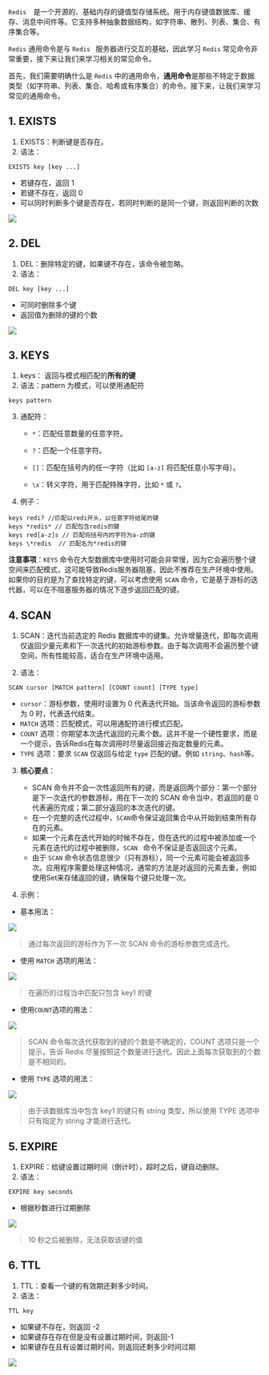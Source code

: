 `Redis  `是一个开源的、基础内存的键值型存储系统。用于内存键值数据库、缓存、消息中间件等。它支持多种抽象数据结构，如字符串、散列、列表、集合、有序集合等。

`Redis` 通用命令是与 `Redis ` 服务器进行交互的基础，因此学习 `Redis`  常见命令非常重要，接下来让我们来学习相关的常见命令。

首先，我们需要明确什么是 `Redis` 中的通用命令，**通用命令**是那些不特定于数据类型（如字符串、列表、集合、哈希或有序集合）的命令。接下来，让我们来学习常见的通用命令。

## 1. EXISTS

1. EXISTS：判断键是否存在。
2. 语法：

```shell
EXISTS key [key ...]
```

- 若键存在，返回 1
- 若键不存在，返回 0
- 可以同时判断多个键是否存在，若同时判断的是同一个键，则返回判断的次数

![](/redis-commonCommand-1.png)

## 2. DEL 

1. DEL：删除特定的键，如果键不存在，该命令被忽略。
2. 语法：

```shell
DEL key [key ...]
```

- 可同时删除多个键
- 返回值为删除的键的个数

![](/redis-commonCommand-2.png)

## 3. KEYS

1. keys： 返回与模式相匹配的**所有的键**
2. 语法：pattern 为模式，可以使用通配符

```shell
keys pattern
```

3. 通配符：
   
   - `*`：匹配任意数量的任意字符。	
   
   - `?`：匹配一个任意字符。
   
   - `[]`：匹配在括号内的任一字符（比如 `[a-z]` 将匹配任意小写字母）。
   
   - `\x`：转义字符，用于匹配特殊字符，比如 `*` 或 `?`。
   
4. 例子：

```shell
keys redi? //匹配以redi开头，以任意字符结尾的键
keys *redis* // 匹配包含redis的键
keys red[a-z]s // 匹配将括号内的字符为a-z的键
keys \*redis  // 匹配名为*redis的键
```

**注意事项**：`KEYS` 命令在大型数据库中使用时可能会非常慢，因为它会遍历整个键空间来匹配模式，这可能导致Redis服务器阻塞，因此不推荐在生产环境中使用。如果你的目的是为了查找特定的键，可以考虑使用 `SCAN` 命令，它是基于游标的迭代器，可以在不阻塞服务器的情况下逐步返回匹配的键。

## 4. SCAN 

1. SCAN：迭代当前选定的 Redis 数据库中的键集。允许增量迭代，即每次调用仅返回少量元素和下一次迭代的初始游标参数。由于每次调用不会遍历整个键空间，所有性能较高，适合在生产环境中适用。

2. 语法：

```shell
SCAN cursor [MATCH pattern] [COUNT count] [TYPE type]
```

- `cursor`：游标参数，使用时设置为 0 代表迭代开始。当该命令返回的游标参数为 0 时，代表迭代结束。
- `MATCH` 选项：匹配模式，可以用通配符进行模式匹配。
- `COUNT` 选项：你期望本次迭代返回的元素个数。这并不是一个硬性要求，而是一个提示，告诉Redis在每次调用时尽量返回接近指定数量的元素。  
- `TYPE` 选项：要求 `SCAN` 仅返回与给定 `type` 匹配的键。例如 `string`、`hash`等。

3. **核心要点**：

   - SCAN 命令并不会一次性返回所有的键，而是返回两个部分：第一个部分是下一次迭代的参数游标，用在下一次的 SCAN 命令当中，若返回的是 0 代表遍历完成；第二部分返回的本次迭代的键。
   - 在一个完整的迭代过程中，`SCAN`命令保证返回集合中从开始到结束所有存在的元素。  
   - 如果一个元素在迭代开始的时候不存在，但在迭代的过程中被添加或一个元素在迭代的过程中被删除，`SCAN ` 命令不保证是否返回这个元素。
   - 由于 `SCAN` 命令状态信息很少（只有游标），同一个元素可能会被返回多次。应用程序需要处理这种情况，通常的方法是对返回的元素去重，例如使用Set来存储返回的键，确保每个键只处理一次。
4. 示例：

- 基本用法：

![](/redis-commonCommand-3.png)

> 通过每次返回的游标作为下一次 SCAN 命令的游标参数完成迭代。

- 使用 `MATCH` 选项的用法：

![](/redis-commonCommand-4.png)

> 在遍历的过程当中匹配只包含 key1 的键

- 使用`COUNT`选项的用法：

![](/redis-commonCommand-5.png)

> SCAN 命令每次迭代获取到的键的个数是不确定的，COUNT 选项只是一个提示，告诉 Redis 尽量按照这个数量进行迭代。因此上面每次获取到的个数是不相同的。

- 使用 `TYPE` 选项的用法：

![](/redis-commonCommand-6.png)

> 由于该数据库当中包含 key1 的键只有 string 类型，所以使用 TYPE 选项中只有指定为 string 才能进行迭代。

## 5. EXPIRE

1. EXPIRE：给键设置过期时间（倒计时），超时之后，键自动删除。
2. 语法：

```shell
EXPIRE key seconds
```

- 根据秒数进行过期删除

![](/redis-commonCommand-7.png)

> 10 秒之后被删除，无法获取该键的值

## 6. TTL

1. TTL：查看一个键的有效期还剩多少时间。	
2. 语法：

```shell
TTL key
```

- 如果键不存在，则返回 -2
- 如果键存在存在但是没有设置过期时间，则返回-1
- 如果键存在且有设置过期时间，则返回还剩多少时间过期

![](/redis-commonCommand-8.png)